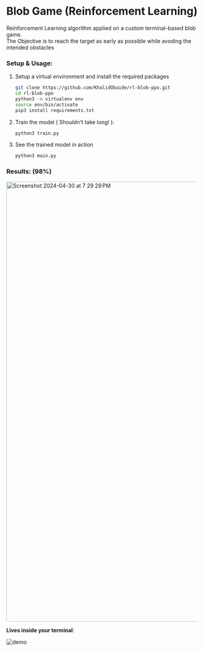 # Blob Game (Reinforcement Learning)
Reinforcement Learning algorithm applied on a custom terminal-based blob game.\
The Objective is to reach the target as early as possible while avoding the intended obstacles

### Setup & Usage:
1. Setup a virtual environment and install the required packages
   ```bash
   git clone https://github.com/KhalidObaide/rl-blob-ppo.git
   cd rl-blob-ppo
   python3 -m virtualenv env
   source env/bin/activate
   pip3 install requirements.txt
   ```
2. Train the model ( Shouldn't take long! ):
   ```bash
   python3 train.py
   ```
3. See the trained model in action
   ```bash
   python3 main.py
   ```

### Results: (98%)
<img width="1156" alt="Screenshot 2024-04-30 at 7 29 29 PM" src="https://github.com/KhalidObaide/rl-blob-ppo/assets/46670360/ffbc358c-b095-479e-8989-6586ca787076">

**Lives inside your terminal**:

![demo](https://github.com/KhalidObaide/rl-blob-ppo/assets/46670360/03512421-1d28-475f-957e-be54f9e97cdf)
